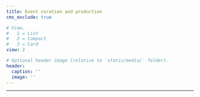 ```yaml
---
title: Event curation and production
cms_exclude: true

# View.
#   1 = List
#   2 = Compact
#   3 = Card
view: 2

# Optional header image (relative to `static/media/` folder).
header:
  caption: ''
  image: ''
---
```


<!-- 
<small><markdown>
The catalog includes the virtual exhibition [WADS ↑ ← → ↓](wads) (Ars Electronica 2020), the symposium [Towards the Expanded Field](towards-the-expanded-field) (Haus Der Architektur 2018),  the [IAM Open Lecture Series](/tag/iam-open-lectures/) (30 session 2015-2019), and projects produced with [Station of Commons](../project/station-of-commons) since 2021. 
</markdown></small>
-->
--- 
